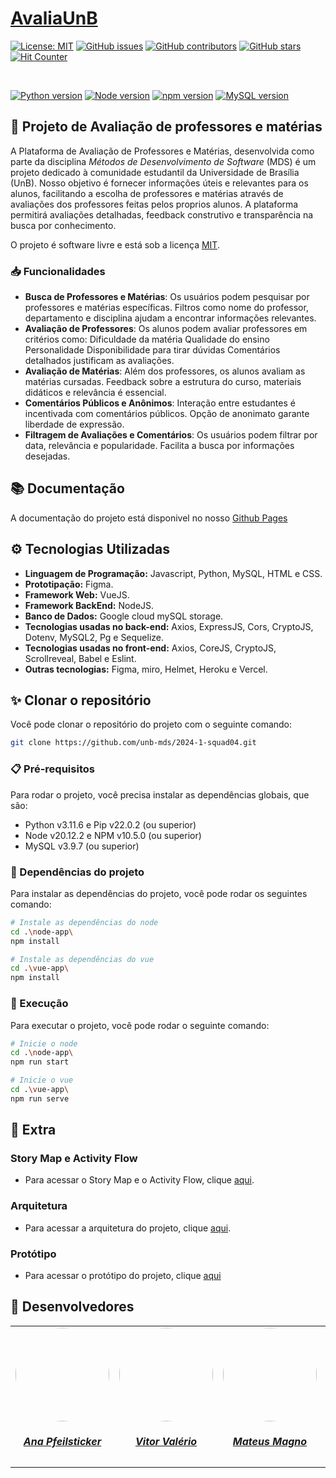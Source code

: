 # [AvaliaUnB]()

[![License: MIT](https://img.shields.io/badge/License-MIT-yellow.svg)](./LICENSE)
[![GitHub issues](https://img.shields.io/github/issues/unb-mds/2024-1-squad04)](https://img.shields.io/github/issues/unb-mds/2024-1-squad04)
[![GitHub contributors](https://img.shields.io/github/contributors/unb-mds/2024-1-squad04)](https://img.shields.io/github/contributors/unb-mds/2024-1-squad04)
[![GitHub stars](https://img.shields.io/github/stars/unb-mds/2024-1-squad04)](https://img.shields.io/github/stars/unb-mds/2024-1-squad04)
[![Hit Counter](https://views.whatilearened.today/views/github/unb-mds/2024-1-squad04.svg)](https://views.whatilearened.today/views/github/unb-mds/2024-1-squad04.svg)

</br>

[![Python version](https://img.shields.io/badge/python-3.11.6-blue)](https://www.python.org/downloads/release/python-3116/)
[![Node version](https://img.shields.io/badge/node-20.12.2-blue)](https://nodejs.org/en/download/)
[![npm version](https://img.shields.io/badge/npm-10.5.0-blue)](https://nodejs.org/en/download/)
[![MySQL version](https://img.shields.io/badge/mysql-3.9.7-blue)](https://www.npmjs.com/package/mysql2/v/3.9.7)


## 📝 Projeto de Avaliação de professores e matérias

A Plataforma de Avaliação de Professores e Matérias, desenvolvida como parte da disciplina *Métodos de Desenvolvimento de Software* (MDS) é um projeto dedicado à comunidade estudantil da Universidade de Brasília (UnB). Nosso objetivo é fornecer informações úteis e relevantes para os alunos, facilitando a escolha de professores e matérias através de avaliações dos professores feitas pelos proprios alunos. A plataforma permitirá avaliações detalhadas, feedback construtivo e transparência na busca por conhecimento.

O projeto é software livre e está sob a licença [MIT](./LICENSE).

### 📥 Funcionalidades
- **Busca de Professores e Matérias**:
Os usuários podem pesquisar por professores e matérias específicas.
Filtros como nome do professor, departamento e disciplina ajudam a encontrar informações relevantes.
- **Avaliação de Professores**: 
Os alunos podem avaliar professores em critérios como:
Dificuldade da matéria
Qualidade do ensino
Personalidade
Disponibilidade para tirar dúvidas
Comentários detalhados justificam as avaliações.
- **Avaliação de Matérias**:
Além dos professores, os alunos avaliam as matérias cursadas.
Feedback sobre a estrutura do curso, materiais didáticos e relevância é essencial.
- **Comentários Públicos e Anônimos**:
Interação entre estudantes é incentivada com comentários públicos.
Opção de anonimato garante liberdade de expressão.
- **Filtragem de Avaliações e Comentários**: 
Os usuários podem filtrar por data, relevância e popularidade.
Facilita a busca por informações desejadas.

## 📚 Documentação

A documentação do projeto está disponivel no nosso [Github Pages](https://unb-mds.github.io/2024-1-squad04/)

## ⚙️ Tecnologias Utilizadas

- **Linguagem de Programação:** Javascript, Python, MySQL, HTML e CSS.
- **Prototipação:** Figma.
- **Framework Web:** VueJS.
- **Framework BackEnd:** NodeJS.
- **Banco de Dados:** Google cloud mySQL storage.
- **Tecnologias usadas no back-end:** Axios, ExpressJS, Cors, CryptoJS, Dotenv, MySQL2, Pg e Sequelize.
- **Tecnologias usadas no front-end:** Axios, CoreJS, CryptoJS, Scrollreveal, Babel e Eslint.
- **Outras tecnologias:** Figma, miro, Helmet, Heroku e Vercel.

## ✨ Clonar o repositório

Você pode clonar o repositório do projeto com o seguinte comando:

```bash
git clone https://github.com/unb-mds/2024-1-squad04.git
```

### 📋 Pré-requisitos

Para rodar o projeto, você precisa instalar as dependências globais, que são:

- Python v3.11.6 e Pip v22.0.2 (ou superior)
- Node v20.12.2 e NPM v10.5.0 (ou superior)
- MySQL v3.9.7 (ou superior)

### 📁 Dependências do projeto

Para instalar as dependências do projeto, você pode rodar os seguintes comando:

```bash
# Instale as dependências do node
cd .\node-app\
npm install

# Instale as dependências do vue
cd .\vue-app\
npm install
```

### 💾 Execução

Para executar o projeto, você pode rodar o seguinte comando:

```bash
# Inicie o node
cd .\node-app\
npm run start

# Inicie o vue
cd .\vue-app\
npm run serve
```

## 📎 Extra

### Story Map e Activity Flow

- Para acessar o Story Map e o Activity Flow, clique [aqui](https://miro.com/app/board/uXjVKd3-q78=/#tpicker-content).

### Arquitetura

- Para acessar a arquitetura do projeto, clique [aqui](https://miro.com/app/board/uXjVKd3-q78=/#tpicker-content).

### Protótipo

- Para acessar o protótipo do projeto, clique [aqui](https://www.figma.com/file/6BcQCT1c0pREyonYsJAO34/Untitled?type=design&node-id=0%3A1&mode=design&t=LBSpRoPY9kiFO9uD-1)

## 👥 Desenvolvedores

<center>
<table style="margin-left: auto; margin-right: auto;">
    <tr>
        <td align="center">
            <a href="https://github.com/ana-pfeilsticker">
                <img style="border-radius: 50%;" src="https://avatars.githubusercontent.com/u/110688069?v=4" width="150px;"/>
                <h5 class="text-center">Ana Pfeilsticker</h5>
            </a>
        </td>
        <td align="center">
            <a href="https://github.com/vitor-hoffmann">
                <img style="border-radius: 50%;" src="https://avatars.githubusercontent.com/u/137011464?v=4" width="150px;"/>
                <h5 class="text-center">Vitor Valério</h5>
            </a>
        </td>
        <td align="center">
            <a href="https://github.com/mtsmgn0">
                <img style="border-radius: 50%;" src="https://avatars.githubusercontent.com/u/143732873?v=4" width="150px;"/>
                <h5 class="text-center">Mateus Magno</h5>
            </a>
        </td>
        </td>
        <td align="center">
            <a href="https://github.com/Atyrson">
                <img style="border-radius: 50%;" src="https://i.pinimg.com/564x/3f/b7/ca/3fb7caa94eca8d62a14d4f23d5b623ac.jpg" width="150px;"/>
                <h5 class="text-center">Atyrson Souto</h5>
            </a>
        </td>
        <td align="center">
            <a href="https://github.com/leticiatmartins">
                <img style="border-radius: 50%;" src="https://avatars.githubusercontent.com/u/86434947?v=4" width="150px;"/>
                <h5 class="text-center">Leticia Torres</h5>
            </a>
        </td>
        
</table>
</center>
